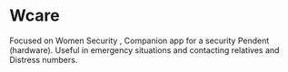 # Wcare

Focused on Women Security , Companion app for a security Pendent (hardware). Useful in emergency situations and contacting relatives and Distress numbers.
